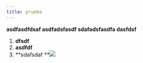 ```yaml
---
title: prueba
---
```


**asdfasdfdsaf asdfadsfasdf sdafadsfasdfa dasfdsf**

1. **dfsdf**
2. **asdfdf**
3. **sdafsdaf **![](</admin/Screenshot from 2025-04-22 15-49-44.png>)
